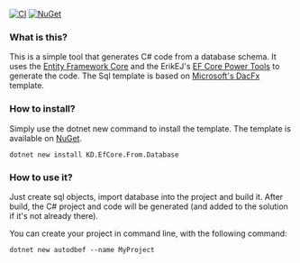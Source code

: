 [![CI](https://github.com/shouldly/shouldly/actions/workflows/CI.yml/badge.svg?branch=main)](https://github.com/k0zi/KD.EfCore.From.Database/actions/workflows/ci.yml)
[![NuGet](https://img.shields.io/nuget/v/KD.EfCore.From.Database.svg)](https://www.nuget.org/packages/KD.EfCore.From.Database/)

### What is this?

This is a simple tool that generates C# code from a database schema. It uses the [Entity Framework Core](https://docs.microsoft.com/en-us/ef/core/) and the ErikEJ's [EF Core Power Tools](https://github.com/ErikEJ/EFCorePowerTools) to generate the code. The Sql template is based on [Microsoft's DacFx](https://github.com/microsoft/DacFx/tree/main/src/Microsoft.Build.Sql.Templates) template.

### How to install?

Simply use the dotnet new command to install the template. The template is available on [NuGet](https://www.nuget.org/packages/KD.EfCore.From.Database/).

```dotnet new install KD.EfCore.From.Database```

### How to use it?

Just create sql objects, import database into the project and build it. After build, the C# project and code will be generated (and added to the solution if it's not already there).

You can create your project in command line, with the following command:

```dotnet new autodbef --name MyProject```
